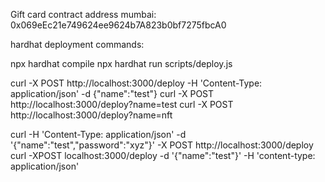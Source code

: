 Gift card contract address mumbai: 0x069eEc21e749624ee9624b7A823b0bf7275fbcA0

hardhat deployment commands:

npx hardhat compile
npx hardhat run scripts/deploy.js

curl -X POST http://localhost:3000/deploy -H 'Content-Type: application/json' -d {"name":"test"}
curl -X POST http://localhost:3000/deploy?name=test
curl -X POST http://localhost:3000/deploy?name=nft

curl -H 'Content-Type: application/json' -d '{"name":"test","password":"xyz"}' -X POST http://localhost:3000/deploy
curl -XPOST localhost:3000/deploy -d '{"name":"test"}' -H 'content-type: application/json'